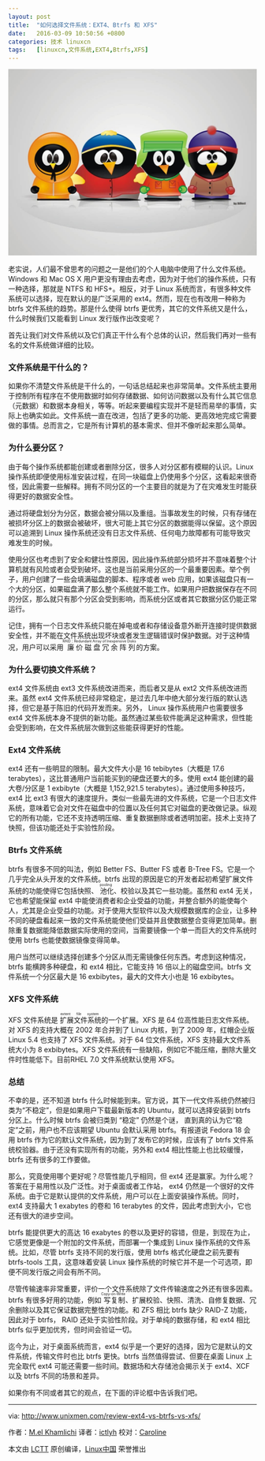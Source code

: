 ```yaml
---
layout: post
title:	"如何选择文件系统：EXT4、Btrfs 和 XFS"
date:	2016-03-09 10:50:56 +0800 
categories:	技术 linuxcn 
tags:	[linuxcn,文件系统,EXT4,Btrfs,XFS]
---
```



![](/Asserts/Images/album/201603/09/105057apy6dlybkikld9kt.jpg)


老实说，人们最不曾思考的问题之一是他们的个人电脑中使用了什么文件系统。Windows 和 Mac OS X 用户更没有理由去考虑，因为对于他们的操作系统，只有一种选择，那就是 NTFS 和 HFS+。相反，对于 Linux 系统而言，有很多种文件系统可以选择，现在默认的是广泛采用的 ext4。然而，现在也有改用一种称为 btrfs 文件系统的趋势。那是什么使得 btrfs 更优秀，其它的文件系统又是什么，什么时候我们又能看到 Linux 发行版作出改变呢？


首先让我们对文件系统以及它们真正干什么有个总体的认识，然后我们再对一些有名的文件系统做详细的比较。


### 文件系统是干什么的？


如果你不清楚文件系统是干什么的，一句话总结起来也非常简单。文件系统主要用于控制所有程序在不使用数据时如何存储数据、如何访问数据以及有什么其它信息（元数据）和数据本身相关，等等。听起来要编程实现并不是轻而易举的事情，实际上也确实如此。文件系统一直在改进，包括了更多的功能、更高效地完成它需要做的事情。总而言之，它是所有计算机的基本需求、但并不像听起来那么简单。


### 为什么要分区？


由于每个操作系统都能创建或者删除分区，很多人对分区都有模糊的认识。Linux 操作系统即便使用标准安装过程，在同一块磁盘上仍使用多个分区，这看起来很奇怪，因此需要一些解释。拥有不同分区的一个主要目的就是为了在灾难发生时能获得更好的数据安全性。


通过将硬盘划分为分区，数据会被分隔以及重组。当事故发生的时候，只有存储在被损坏分区上的数据会被破坏，很大可能上其它分区的数据能得以保留。这个原因可以追溯到 Linux 操作系统还没有日志文件系统、任何电力故障都有可能导致灾难发生的时候。


使用分区也考虑到了安全和健壮性原因，因此操作系统部分损坏并不意味着整个计算机就有风险或者会受到破坏。这也是当前采用分区的一个最重要因素。举个例子，用户创建了一些会填满磁盘的脚本、程序或者 web 应用，如果该磁盘只有一个大的分区，如果磁盘满了那么整个系统就不能工作。如果用户把数据保存在不同的分区，那么就只有那个分区会受到影响，而系统分区或者其它数据分区仍能正常运行。


记住，拥有一个日志文件系统只能在掉电或者和存储设备意外断开连接时提供数据安全性，并不能在文件系统出现坏块或者发生逻辑错误时保护数据。对于这种情况，用户可以采用<ruby> 廉价磁盘冗余阵列 <rp>  （ </rp> <rt>  RAID：Redundant Array of Inexpensive Disks </rt> <rp>  ） </rp></ruby>的方案。


### 为什么要切换文件系统？


ext4 文件系统由 ext3 文件系统改进而来，而后者又是从 ext2 文件系统改进而来。虽然 ext4 文件系统已经非常稳定，是过去几年中绝大部分发行版的默认选择，但它是基于陈旧的代码开发而来。另外， Linux 操作系统用户也需要很多 ext4 文件系统本身不提供的新功能。虽然通过某些软件能满足这种需求，但性能会受到影响，在文件系统层次做到这些能获得更好的性能。


### Ext4 文件系统


ext4 还有一些明显的限制。最大文件大小是 16 tebibytes（大概是 17.6 terabytes），这比普通用户当前能买到的硬盘还要大的多。使用 ext4 能创建的最大卷/分区是 1 exbibyte（大概是 1,152,921.5 terabytes）。通过使用多种技巧， ext4 比 ext3 有很大的速度提升。类似一些最先进的文件系统，它是一个日志文件系统，意味着它会对文件在磁盘中的位置以及任何其它对磁盘的更改做记录。纵观它的所有功能，它还不支持透明压缩、重复数据删除或者透明加密。技术上支持了快照，但该功能还处于实验性阶段。


### Btrfs 文件系统


btrfs 有很多不同的叫法，例如 Better FS、Butter FS 或者 B-Tree FS。它是一个几乎完全从头开发的文件系统。btrfs 出现的原因是它的开发者起初希望扩展文件系统的功能使得它包括快照、<ruby> 池化 <rp>  （ </rp> <rt>  pooling </rt> <rp>  ） </rp></ruby>、校验以及其它一些功能。虽然和 ext4 无关，它也希望能保留 ext4 中能使消费者和企业受益的功能，并整合额外的能使每个人，尤其是企业受益的功能。对于使用大型软件以及大规模数据库的企业，让多种不同的硬盘看起来一致的文件系统能使他们受益并且使数据整合变得更加简单。删除重复数据能降低数据实际使用的空间，当需要镜像一个单一而巨大的文件系统时使用 btrfs 也能使数据镜像变得简单。


用户当然可以继续选择创建多个分区从而无需镜像任何东西。考虑到这种情况，btrfs 能横跨多种硬盘，和 ext4 相比，它能支持 16 倍以上的磁盘空间。btrfs 文件系统一个分区最大是 16 exbibytes，最大的文件大小也是 16 exbibytes。


### XFS 文件系统


XFS 文件系统是<ruby> 扩展文件系统 <rp>  （ </rp> <rt>  extent file system </rt> <rp>  ） </rp></ruby>的一个扩展。XFS 是 64 位高性能日志文件系统。对 XFS 的支持大概在 2002 年合并到了 Linux 内核，到了 2009 年，红帽企业版 Linux 5.4 也支持了 XFS 文件系统。对于 64 位文件系统，XFS 支持最大文件系统大小为 8 exbibytes。XFS 文件系统有一些缺陷，例如它不能压缩，删除大量文件时性能低下。目前RHEL 7.0 文件系统默认使用 XFS。


### 总结


不幸的是，还不知道 btrfs 什么时候能到来。官方说，其下一代文件系统仍然被归类为“不稳定”，但是如果用户下载最新版本的 Ubuntu，就可以选择安装到 btrfs 分区上。什么时候 btrfs 会被归类到 “稳定” 仍然是个谜， 直到真的认为它“稳定”之前，用户也不应该期望 Ubuntu 会默认采用 btrfs。有报道说 Fedora 18 会用 btrfs 作为它的默认文件系统，因为到了发布它的时候，应该有了 btrfs 文件系统校验器。由于还没有实现所有的功能，另外和 ext4 相比性能上也比较缓慢，btrfs 还有很多的工作要做。


那么，究竟使用哪个更好呢？尽管性能几乎相同，但 ext4 还是赢家。为什么呢？答案在于易用性以及广泛性。对于桌面或者工作站， ext4 仍然是一个很好的文件系统。由于它是默认提供的文件系统，用户可以在上面安装操作系统。同时， ext4 支持最大 1 exabytes 的卷和 16 terabytes 的文件，因此考虑到大小，它也还有很大的进步空间。


btrfs 能提供更大的高达 16 exabytes 的卷以及更好的容错，但是，到现在为止，它感觉更像是一个附加的文件系统，而部署一个集成到 Linux 操作系统的文件系统。比如，尽管 btrfs 支持不同的发行版，使用 btrfs 格式化硬盘之前先要有 btrfs-tools 工具，这意味着安装 Linux 操作系统的时候它并不是一个可选项，即便不同发行版之间会有所不同。


尽管传输速率非常重要，评价一个文件系统除了文件传输速度之外还有很多因素。btrfs 有很多好用的功能，例如<ruby> 写复制 <rp>  （ </rp> <rt>  Copy-on-Write </rt> <rp>  ） </rp></ruby>、扩展校验、快照、清洗、自修复数据、冗余删除以及其它保证数据完整性的功能。和 ZFS 相比 btrfs 缺少 RAID-Z 功能，因此对于 btrfs， RAID 还处于实验性阶段。对于单纯的数据存储，和 ext4 相比 btrfs 似乎更加优秀，但时间会验证一切。


迄今为止，对于桌面系统而言，ext4 似乎是一个更好的选择，因为它是默认的文件系统，传输文件时也比 btrfs 更快。btrfs 当然值得尝试、但要在桌面 Linux 上完全取代 ext4 可能还需要一些时间。数据场和大存储池会揭示关于 ext4、XCF 以及 btrfs 不同的场景和差异。


如果你有不同或者其它的观点，在下面的评论框中告诉我们吧。




---


via: <http://www.unixmen.com/review-ext4-vs-btrfs-vs-xfs/>


作者：[M.el Khamlichi](http://www.unixmen.com/author/pirat9/) 译者：[ictlyh](http://mutouxiaogui.cn/blog/) 校对：[Caroline](https://github.com/carolinewuyan)


本文由 [LCTT](https://github.com/LCTT/TranslateProject) 原创编译，[Linux中国](https://linux.cn/) 荣誉推出
